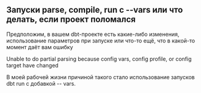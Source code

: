 ## Запуски parse, compile, run с --vars или что делать, если проект поломался

Предположим, в вашем dbt-проекте есть какие-либо изменения, использование параметров при запуске или что-то ещё, что в какой-то момент даёт вам ошибку 

   Unable to do partial parsing because config vars, config profile, or config target have changed

В моей рабочей жизни причиной такого стало использование запусков dbt run с добавкой -- vars.
